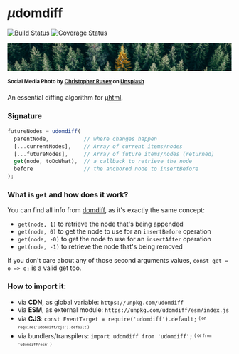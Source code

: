 # <em>µ</em>domdiff

[![Build Status](https://travis-ci.com/WebReflection/udomdiff.svg?branch=master)](https://travis-ci.com/WebReflection/udomdiff) [![Coverage Status](https://coveralls.io/repos/github/WebReflection/udomdiff/badge.svg?branch=master)](https://coveralls.io/github/WebReflection/udomdiff?branch=master)

![a different tree](./udomdiff-head.jpg)

<sup>**Social Media Photo by [Christopher Rusev](https://unsplash.com/@ralics) on [Unsplash](https://unsplash.com/)**</sup>

An essential diffing algorithm for [µhtml](https://github.com/WebReflection/uhtml#readme).


### Signature

```js
futureNodes = udomdiff(
  parentNode,           // where changes happen
  [...currentNodes],    // Array of current items/nodes
  [...futureNodes],     // Array of future items/nodes (returned)
  get(node, toDoWhat),  // a callback to retrieve the node
  before                // the anchored node to insertBefore
);
```

### What is `get` and how does it work?

You can find all info from [domdiff](https://github.com/WebReflection/domdiff#a-node-generic-info--node-callback-for-complex-data), as it's exactly the same concept:

  * `get(node, 1)` to retrieve the node that's being appended
  * `get(node, 0)` to get the node to use for an `insertBefore` operation
  * `get(node, -0)` to get the node to use for an `insertAfter` operation
  * `get(node, -1)` to retrieve the node that's being removed

If you don't care about any of those second arguments values, `const get = o => o;` is a valid get too.


### How to import it:

  * via **CDN**, as global variable: `https://unpkg.com/udomdiff`
  * via **ESM**, as external module: `https://unpkg.com/udomdiff/esm/index.js`
  * via **CJS**: `const EventTarget = require('udomdiff').default;` <sup><sub>( or `require('udomdiff/cjs').default` )</sub></sup>
  * via bundlers/transpilers: `import udomdiff from 'udomdiff';` <sup><sub>( or `from 'udomdiff/esm'` )</sub></sup>
